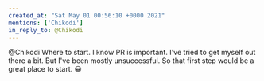 ```yaml
---
created_at: "Sat May 01 00:56:10 +0000 2021"
mentions: ['Chikodi']
in_reply_to: @Chikodi
---
```


@Chikodi Where to start. I know PR is important.  I've tried to get myself out there a bit. But I've been mostly unsuccessful. So that first step would be a great place to start. 😀